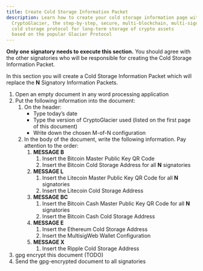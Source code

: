```yaml
---
title: Create Cold Storage Information Packet
description: Learn how to create your cold storage information page with
  CryptoGlacier, the step-by-step, secure, multi-blockchain, multi-signature,
  cold storage protocol for long-term storage of crypto assets
  based on the popular Glacier Protocol
---
```


**Only one signatory needs to execute this section.** You should agree with the
other signatories who will be responsible for creating the <span class="warning">Cold Storage Information Packet</span>.

In this section you will create a <span class="warning">Cold Storage Information Packet</span>
which will replace the **N** <span class="warning">Signatory Information Packets</span>.

1. Open an empty document in any word processing application
2. Put the following information into the document:
    1. On the header:
        * Type today’s date
        * Type the version of CryptoGlacier used (listed on the first page of this document)
        * Write down the chosen M-of-N configuration
    2. In the body of the document, write the following information. Pay
    attention to the order:
        1. **MESSAGE B**
            1. Insert the <span class="warning">Bitcoin Master Public Key QR Code</span>
            2. Insert the <span class="warning">Bitcoin Cold Storage Address</span>
        for all **N** signatories
        2. **MESSAGE L**
            1. Insert the <span class="warning">Litecoin Master Public Key QR Code</span>
            for all **N** signatories
            2. Insert the <span class="warning">Litecoin Cold Storage Address</span>
        3. **MESSAGE BC**
            1. Insert the <span class="warning">Bitcoin Cash Master Public Key QR Code</span>
            for all **N** signatories
            2. Insert the <span class="warning">Bitcoin Cash Cold Storage Address</span>
        4. **MESSAGE E**
            1. Insert the <span class="warning">Ethereum Cold Storage Address</span>
            2. Insert the MultisigWeb Wallet Configuration
        5. **MESSAGE X**
            1. Insert the <span class="warning">Ripple Cold Storage Address</span>
3. gpg encrypt this document (TODO)
4. Send the gpg-encrypted document to all signatories
